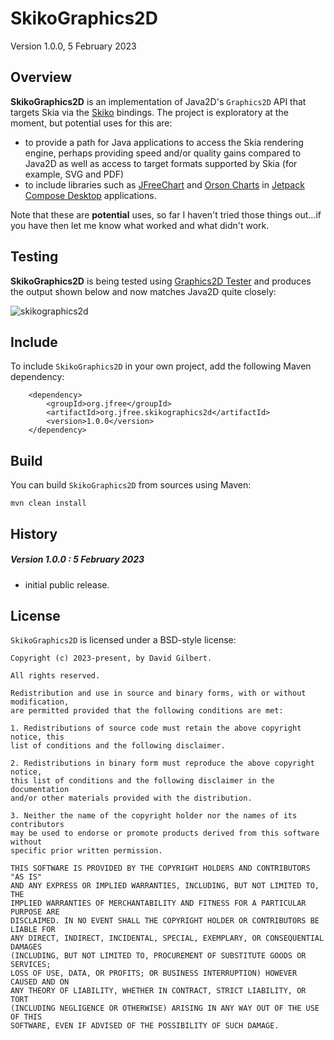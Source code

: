 SkikoGraphics2D
===============

Version 1.0.0, 5 February 2023

Overview
--------
**SkikoGraphics2D** is an implementation of Java2D's `Graphics2D` API that targets Skia via the [Skiko](https://github.com/JetBrains/skiko) bindings.  The project is exploratory at the moment, but potential uses for this are:

- to provide a path for Java applications to access the Skia rendering engine, perhaps providing speed and/or quality gains compared to Java2D as well as access to target formats supported by Skia (for example, SVG and PDF)
- to include libraries such as [JFreeChart](https://github.com/jfree/jfreechart) and [Orson Charts](https://github.com/jfree/orson-charts) in [Jetpack Compose Desktop](https://www.jetbrains.com/lp/compose/) applications.

Note that these are **potential** uses, so far I haven't tried those things out...if you have then let me know what worked and what didn't work.

Testing
-------
**SkikoGraphics2D** is being tested using [Graphics2D Tester](https://github.com/jfree/graphics2d-tester) and produces the output shown below and now matches Java2D quite closely:

![skikographics2d](https://user-images.githubusercontent.com/1835893/219845061-01f1d439-cce6-4522-9b36-a0e90482a217.png)

Include
-------
To include `SkikoGraphics2D` in your own project, add the following Maven dependency:

        <dependency>
            <groupId>org.jfree</groupId>
            <artifactId>org.jfree.skikographics2d</artifactId>
            <version>1.0.0</version>
        </dependency>

Build
-----
You can build `SkikoGraphics2D` from sources using Maven:

    mvn clean install

History
-------

##### Version 1.0.0 : 5 February 2023
- initial public release.

License
-------

`SkikoGraphics2D` is licensed under a BSD-style license:

```
Copyright (c) 2023-present, by David Gilbert.

All rights reserved.

Redistribution and use in source and binary forms, with or without modification, 
are permitted provided that the following conditions are met:

1. Redistributions of source code must retain the above copyright notice, this
list of conditions and the following disclaimer.

2. Redistributions in binary form must reproduce the above copyright notice, 
this list of conditions and the following disclaimer in the documentation 
and/or other materials provided with the distribution.

3. Neither the name of the copyright holder nor the names of its contributors 
may be used to endorse or promote products derived from this software without 
specific prior written permission.

THIS SOFTWARE IS PROVIDED BY THE COPYRIGHT HOLDERS AND CONTRIBUTORS "AS IS" 
AND ANY EXPRESS OR IMPLIED WARRANTIES, INCLUDING, BUT NOT LIMITED TO, THE 
IMPLIED WARRANTIES OF MERCHANTABILITY AND FITNESS FOR A PARTICULAR PURPOSE ARE 
DISCLAIMED. IN NO EVENT SHALL THE COPYRIGHT HOLDER OR CONTRIBUTORS BE LIABLE FOR
ANY DIRECT, INDIRECT, INCIDENTAL, SPECIAL, EXEMPLARY, OR CONSEQUENTIAL DAMAGES 
(INCLUDING, BUT NOT LIMITED TO, PROCUREMENT OF SUBSTITUTE GOODS OR SERVICES; 
LOSS OF USE, DATA, OR PROFITS; OR BUSINESS INTERRUPTION) HOWEVER CAUSED AND ON 
ANY THEORY OF LIABILITY, WHETHER IN CONTRACT, STRICT LIABILITY, OR TORT 
(INCLUDING NEGLIGENCE OR OTHERWISE) ARISING IN ANY WAY OUT OF THE USE OF THIS 
SOFTWARE, EVEN IF ADVISED OF THE POSSIBILITY OF SUCH DAMAGE.
```
